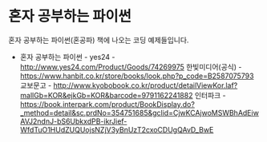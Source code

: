 # 혼자 공부하는 파이썬
혼자 공부하는 파이썬(혼공파) 책에 나오는 코딩 예제들입니다.

- 혼자 공부하는 파이썬 -
yes24 - http://www.yes24.com/Product/Goods/74269975
한빛미디어(공식) - https://www.hanbit.co.kr/store/books/look.php?p_code=B2587075793
교보문고 - http://www.kyobobook.co.kr/product/detailViewKor.laf?mallGb=KOR&ejkGb=KOR&barcode=9791162241882
인터파크 - https://book.interpark.com/product/BookDisplay.do?_method=detail&sc.prdNo=354751685&gclid=CjwKCAjwoMSWBhAdEiwAVJ2ndnJ-bS6UbkxdPB-ikrJief-WfdTuO1HUdZUQUojsNZjV3yBnUzT2cxoCDUgQAvD_BwE
